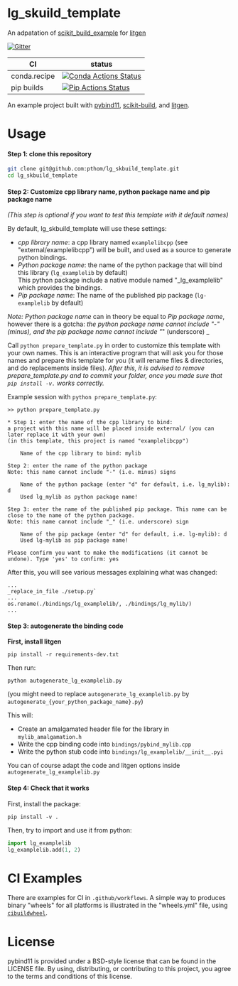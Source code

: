# lg_skuild_template

An adpatation of [scikit_build_example](https://github.com/pybind/scikit_build_example) for [litgen](https://github.com/pthom/litgen)

[![Gitter][gitter-badge]][gitter-link]

|      CI              | status |
|----------------------|--------|
| conda.recipe         | [![Conda Actions Status][actions-conda-badge]][actions-conda-link] |
| pip builds           | [![Pip Actions Status][actions-pip-badge]][actions-pip-link] |



An example project built with [pybind11](https://github.com/pybind/pybind11), 
[scikit-build](https://scikit-build.readthedocs.io/en/latest/), and [litgen](https://github.com/pthom/litgen). 


[gitter-badge]:            https://badges.gitter.im/pybind/Lobby.svg
[gitter-link]:             https://gitter.im/pybind/Lobby
[actions-badge]:           https://github.com/pthom/lg_skbuild_template/workflows/Tests/badge.svg
[actions-conda-link]:      https://github.com/pthom/lg_skbuild_template/actions?query=workflow%3AConda
[actions-conda-badge]:     https://github.com/pthom/lg_skbuild_template/workflows/Conda/badge.svg
[actions-pip-link]:        https://github.com/pthom/lg_skbuild_template/actions?query=workflow%3APip
[actions-pip-badge]:       https://github.com/pthom/lg_skbuild_template/workflows/Pip/badge.svg
[actions-wheels-link]:     https://github.com/pthom/lg_skbuild_template/actions?query=workflow%3AWheels
[actions-wheels-badge]:    https://github.com/pthom/lg_skbuild_template/workflows/Wheels/badge.svg

# Usage

#### Step 1: clone this repository

````bash
git clone git@github.com:pthom/lg_skbuild_template.git
cd lg_skbuild_template
````

#### Step 2: Customize cpp library name, python package name and pip package name

_(This step is optional if you want to test this template with it default names)_

By default, lg_skbuild_template will use these settings:
* _cpp library name_: a cpp library named `examplelibcpp` (see "external/examplelibcpp") will be built, 
  and used as a source to generate python bindings.
* _Python package name_: the name of the python package that will bind this library (`lg_examplelib` by default)  
  This python package include a native module named "_lg_examplelib" which provides the bindings.
* _Pip package name_: The name of the published pip package (`lg-examplelib` by default)

_Note: Python package name_ can in theory be equal to _Pip package name_, however there is a gotcha: 
_the python package name cannot include "-" (minus), and the pip package name cannot include "_" (underscore) _

Call `python prepare_template.py` in order to customize this template with your own names. 
This is an interactive program that will ask you for those names and prepare this template for you 
(it will rename files & directories, and do replacements inside files).
_After this, it is advised to remove prepare_template.py and to commit your folder, 
once you made sure that `pip install -v.` works correctly._

Example session with `python prepare_template.py`:

````
>> python prepare_template.py

* Step 1: enter the name of the cpp library to bind:
a project with this name will be placed inside external/ (you can later replace it with your own)
(in this template, this project is named "examplelibcpp")

    Name of the cpp library to bind: mylib

Step 2: enter the name of the python package 
Note: this name cannot include "-" (i.e. minus) signs
            
    Name of the python package (enter "d" for default, i.e. lg_mylib): d
    Used lg_mylib as python package name!

Step 3: enter the name of the published pip package. This name can be close to the name of the python package.
Note: this name cannot include "_" (i.e. underscore) sign
        
    Name of the pip package (enter "d" for default, i.e. lg-mylib): d
    Used lg-mylib as pip package name!

Please confirm you want to make the modifications (it cannot be undone). Type 'yes' to confirm: yes
````

After this, you will see various messages explaining what was changed:
````
...
_replace_in_file ./setup.py`
...
os.rename(./bindings/lg_examplelib/, ./bindings/lg_mylib/)
...
````

#### Step 3: autogenerate the binding code 

__First, install litgen__

````
pip install -r requirements-dev.txt
````

Then run:
````
python autogenerate_lg_examplelib.py
````

(you might need to replace `autogenerate_lg_examplelib.py` by `autogenerate_{your_python_package_name}.py`)

This will:
* Create an amalgamated header file for the library in `mylib_amalgamation.h`
* Write the cpp binding code into `bindings/pybind_mylib.cpp`
* Write the python stub code into `bindings/lg_examplelib/__init__.pyi`

You can of course adapt the code and litgen options inside `autogenerate_lg_examplelib.py`

#### Step 4: Check that it works

First, install the package:
````
pip install -v .
````

Then, try to import and use it from python:
```python
import lg_examplelib
lg_examplelib.add(1, 2)
```


# CI Examples

There are examples for CI in `.github/workflows`. A simple way to produces
binary "wheels" for all platforms is illustrated in the "wheels.yml" file,
using [`cibuildwheel`][].

# License

pybind11 is provided under a BSD-style license that can be found in the LICENSE
file. By using, distributing, or contributing to this project, you agree to the
terms and conditions of this license.


[`cibuildwheel`]:          https://cibuildwheel.readthedocs.io
